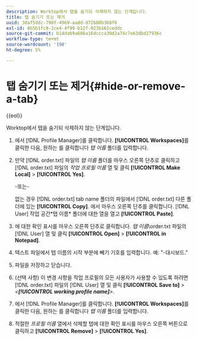 ```yaml
---
description: Worktop에서 탭을 숨기되 삭제하지 않는 단계입니다.
title: 탭 숨기기 또는 제거
uuid: 38af5ddc-798f-4969-aadd-d72b80b368f6
exl-id: 0b5b1fc8-2ce4-4f99-b12f-023b161ceddc
source-git-commit: b1dda69a606a16dccca30d2a74c7e63dbd27936c
workflow-type: tm+mt
source-wordcount: '198'
ht-degree: 5%

---
```


# 탭 숨기기 또는 제거{#hide-or-remove-a-tab}

{{eol}}

Worktop에서 탭을 숨기되 삭제하지 않는 단계입니다.

1. 에서 [!DNL Profile Manager]를 클릭합니다. **[!UICONTROL Workspaces]**&#x200B;를 클릭한 다음, 원하는 를 클릭합니다 *탭 이름* 폴더를 입력합니다.
1. 만약 [!DNL order.txt] 파일의 *탭 이름* 폴더를 마우스 오른쪽 단추로 클릭하고 [!DNL order.txt] 파일의 *작업 프로필 이름* 열 및 클릭 **[!UICONTROL Make Local]** > **[!UICONTROL Yes]**.

   -또는-

   없는 경우 [!DNL order.txt] tab name 폴더의 파일에서 [!DNL order.txt] 다른 폴더에 있는 **[!UICONTROL Copy]**. 에서 마우스 오른쪽 단추를 클릭합니다. [!DNL User] 작업 공간\*탭 이름* 폴더에 대한 열을 열고 **[!UICONTROL Paste]**.

1. 에 대한 확인 표시를 마우스 오른쪽 단추로 클릭합니다. *탭 이름*\order.txt 파일의 [!DNL User] 열 및 클릭 **[!UICONTROL Open]** > **[!UICONTROL in Notepad]**.
1. 텍스트 파일에서 탭 이름의 시작 부분에 빼기 기호를 입력합니다. 예: &quot;-대시보드.&quot;
1. 파일을 저장하고 닫습니다.
1. (선택 사항) 이 변경 사항을 작업 프로필의 모든 사용자가 사용할 수 있도록 하려면 [!DNL order.txt] 파일의 [!DNL User] 열 및 클릭 **[!UICONTROL Save to]** > *&lt;**[!UICONTROL working profile name]**>*.

1. 에서 [!DNL Profile Manager]를 클릭합니다. **[!UICONTROL Workspaces]**&#x200B;를 클릭한 다음, 원하는 를 클릭합니다 *탭 이름* 폴더를 입력합니다.
1. 적절한 *프로필 이름* 열에서 삭제할 탭에 대한 확인 표시를 마우스 오른쪽 버튼으로 클릭하고 **[!UICONTROL Remove]** > **[!UICONTROL Yes]**.

